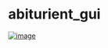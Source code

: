 # abiturient_gui
<a href="https://ibb.co/P6Sk6X3"><img src="https://i.ibb.co/qrZ6rqX/image.png" alt="image" border="0"></a>
